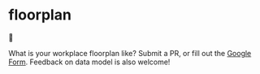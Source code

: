 # floorplan
:clap:

What is your workplace floorplan like? Submit a PR, or fill out the [Google Form](http://goo.gl/forms/zR3fxJxpcA). Feedback on data model is also welcome!
